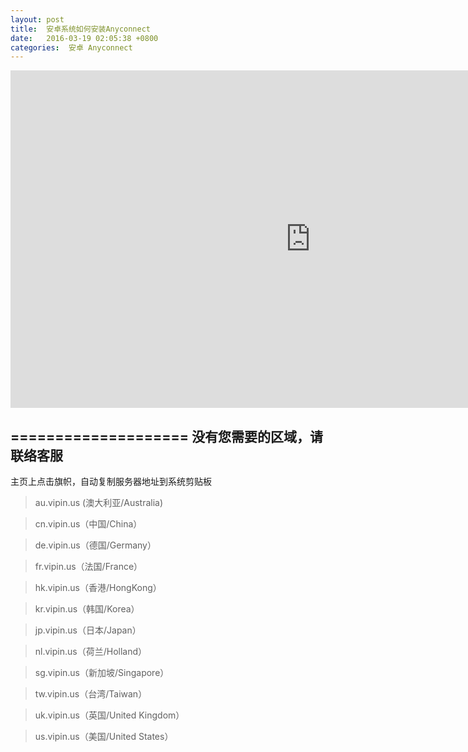 ```yaml
---
layout: post
title:  安卓系统如何安装Anyconnect
date:   2016-03-19 02:05:38 +0800
categories:  安卓 Anyconnect
---
```


<iframe width="960" height="540" src="http://docs.vpnpro.me/files/Android.mp4" frameborder="0" allow="autoplay; encrypted-media" allowfullscreen></iframe>


====================
没有您需要的区域，请联络客服
---------------------

主页上点击旗帜，自动复制服务器地址到系统剪贴板

>au.vipin.us (澳大利亚/Australia)

>cn.vipin.us（中国/China）

>de.vipin.us（德国/Germany）

>fr.vipin.us（法国/France）

>hk.vipin.us（香港/HongKong）

>kr.vipin.us（韩国/Korea）

>jp.vipin.us（日本/Japan）

>nl.vipin.us（荷兰/Holland）

>sg.vipin.us（新加坡/Singapore）

>tw.vipin.us（台湾/Taiwan）

>uk.vipin.us（英国/United Kingdom）

>us.vipin.us（美国/United States）
